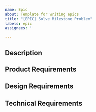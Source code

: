 ```yaml
---
name: Epic
about: Template for writing epics
title: "[EPIC] Solve Milestone Problem"
labels: epic
assignees: ''

---
```


## Description
<!-- This should include a general introduction to the problem statement that is being solved.
Example information:
* summary of what the features you’re building are for and why you’re building them
* what metrics you are trying to improve
* links to specific documentation
* marketing plans, legal requirements (if any)
* early wireframes
-->

## Product Requirements
<!-- This should include the requirements for the expected behavior of the product, e.g., user must be able to upload a photo from a mobile phone -->

## Design Requirements
<!-- This should include any UI/UX requirements, e.g., when loading, skeleton screens must be shown -->

## Technical Requirements
<!-- This should include any items related to the technical architecture, e.g., page load times should not exceed 400ms -->
